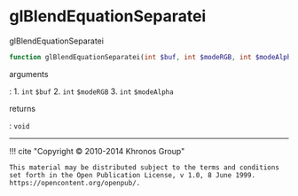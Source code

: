 # glBlendEquationSeparatei
glBlendEquationSeparatei

```php
function glBlendEquationSeparatei(int $buf, int $modeRGB, int $modeAlpha) : void
```

arguments

:    1. `int` `$buf` 
    2. `int` `$modeRGB` 
    3. `int` `$modeAlpha` 

returns

:    `void` 

---
     

!!! cite "Copyright © 2010-2014 Khronos Group"

    This material may be distributed subject to the terms and conditions set forth in the Open Publication License, v 1.0, 8 June 1999. https://opencontent.org/openpub/.
